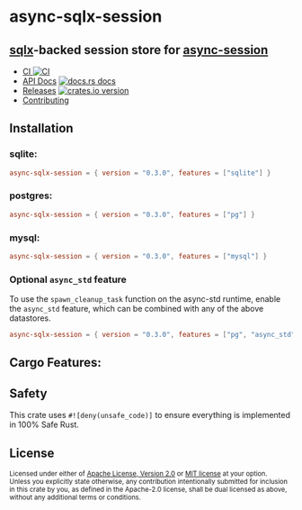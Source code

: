 # async-sqlx-session
## [sqlx](https://github.com/launchbadge/sqlx)-backed session store for [async-session](https://github.com/http-rs/async-session)

* [CI ![CI][ci-badge]][ci]
* [API Docs][docs] [![docs.rs docs][docs-badge]][docs]
* [Releases][releases] [![crates.io version][version-badge]][lib-rs]
* [Contributing][contributing]

[ci]: https://github.com/jbr/async-sqlx-session/actions?query=workflow%3ACI
[ci-badge]: https://github.com/jbr/async-sqlx-session/workflows/CI/badge.svg
[releases]: https://github.com/jbr/async-sqlx-session/releases
[docs]: https://docs.rs/async-sqlx-session
[contributing]: https://github.com/jbr/async-sqlx-session/blob/main/.github/CONTRIBUTING.md
[lib-rs]: https://lib.rs/async-sqlx-session
[docs-badge]: https://img.shields.io/badge/docs-latest-blue.svg?style=flat-square
[version-badge]: https://img.shields.io/crates/v/async-sqlx-session.svg?style=flat-square

## Installation
### sqlite: 

```toml
async-sqlx-session = { version = "0.3.0", features = ["sqlite"] }
```

### postgres: 

```toml
async-sqlx-session = { version = "0.3.0", features = ["pg"] }
```

### mysql: 

```toml
async-sqlx-session = { version = "0.3.0", features = ["mysql"] }
```

### Optional `async_std` feature

To use the `spawn_cleanup_task` function on the async-std runtime,
enable the `async_std` feature, which can be combined with any of the
above datastores.

```toml
async-sqlx-session = { version = "0.3.0", features = ["pg", "async_std"] }
```


## Cargo Features:

## Safety
This crate uses ``#![deny(unsafe_code)]`` to ensure everything is implemented in
100% Safe Rust.

## License

<sup>
Licensed under either of <a href="LICENSE-APACHE">Apache License, Version
2.0</a> or <a href="LICENSE-MIT">MIT license</a> at your option.
</sup>

<br/>

<sub>
Unless you explicitly state otherwise, any contribution intentionally submitted
for inclusion in this crate by you, as defined in the Apache-2.0 license, shall
be dual licensed as above, without any additional terms or conditions.
</sub>
